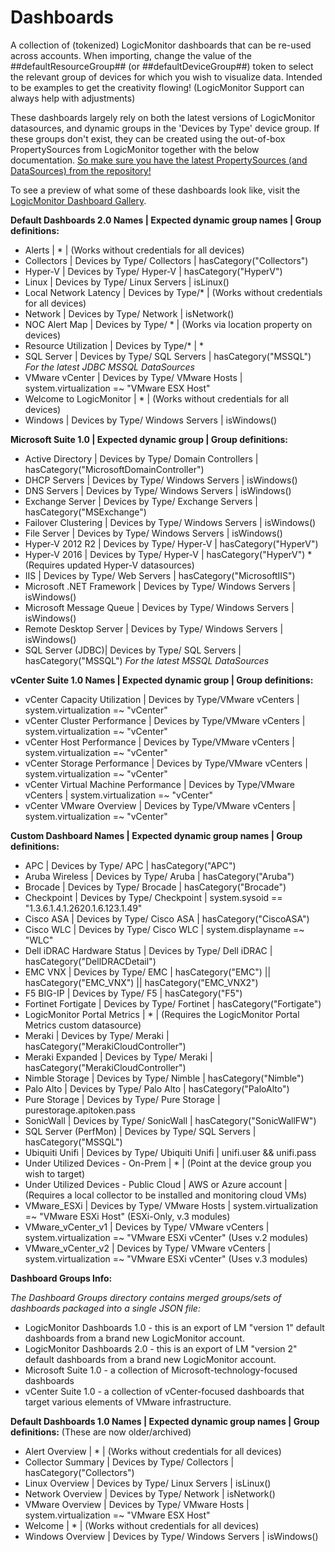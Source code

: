 # Dashboards

A collection of (tokenized) LogicMonitor dashboards that can be re-used across accounts. When importing, change the value of the ##defaultResourceGroup## (or ##defaultDeviceGroup##) token to select the relevant group of devices for which you wish to visualize data. Intended to be examples to get the creativity flowing! (LogicMonitor Support can always help with adjustments)

These dashboards largely   rely on both the latest versions of LogicMonitor datasources, and dynamic groups in the 'Devices by Type' device group. If these groups don't exist, they can be created using the out-of-box PropertySources from LogicMonitor together with the below documentation. [So make sure you have the latest PropertySources (and DataSources) from the repository!](https://www.logicmonitor.com/support/settings/logicmodules/keeping-your-datasources-up-to-date/)

To see a preview of what some of these dashboards look like, visit the [LogicMonitor Dashboard Gallery](https://www.logicmonitor.com/sales/dashboards/index.html).

**Default Dashboards 2.0 Names | Expected dynamic group names | Group definitions:**

- Alerts | * | (Works without credentials for all devices)
- Collectors | Devices by Type/ Collectors | hasCategory("Collectors")
- Hyper-V | Devices by Type/ Hyper-V | hasCategory("HyperV")
- Linux | Devices by Type/ Linux Servers | isLinux()
- Local Network Latency | Devices by Type/* | (Works without credentials for all devices)
- Network | Devices by Type/ Network | isNetwork()
- NOC Alert Map | Devices by Type/ * | (Works via location property on devices)
- Resource Utilization | Devices by Type/* | *
- SQL Server | Devices by Type/ SQL Servers | hasCategory("MSSQL")  *For the latest JDBC MSSQL DataSources*
- VMware vCenter | Devices by Type/ VMware Hosts | system.virtualization =~ "VMware ESX Host"
- Welcome to LogicMonitor | * | (Works without credentials for all devices)
- Windows | Devices by Type/ Windows Servers | isWindows()

**Microsoft Suite 1.0 | Expected dynamic group | Group definitions:**

- Active Directory | Devices by Type/ Domain Controllers | hasCategory("MicrosoftDomainController")
- DHCP Servers | Devices by Type/ Windows Servers | isWindows()
- DNS Servers | Devices by Type/ Windows Servers | isWindows()
- Exchange Server | Devices by Type/ Exchange Servers | hasCategory("MSExchange")
- Failover Clustering | Devices by Type/ Windows Servers | isWindows()
- File Server | Devices by Type/ Windows Servers | isWindows()
- Hyper-V 2012 R2 | Devices by Type/ Hyper-V | hasCategory("HyperV")
- Hyper-V 2016 | Devices by Type/ Hyper-V | hasCategory("HyperV") * (Requires updated Hyper-V datasources)
- IIS | Devices by Type/ Web Servers | hasCategory("MicrosoftIIS")
- Microsoft .NET Framework | Devices by Type/ Windows Servers | isWindows()
- Microsoft Message Queue | Devices by Type/ Windows Servers | isWindows()
- Remote Desktop Server | Devices by Type/ Windows Servers | isWindows()
- SQL Server (JDBC)| Devices by Type/ SQL Servers | hasCategory("MSSQL")  *For the latest MSSQL DataSources*

**vCenter Suite 1.0 Names | Expected dynamic group | Group definitions:**

- vCenter Capacity Utilization | Devices by Type/VMware vCenters | system.virtualization =~ "vCenter"
- vCenter Cluster Performance | Devices by Type/VMware vCenters | system.virtualization =~ "vCenter"
- vCenter Host Performance | Devices by Type/VMware vCenters | system.virtualization =~ "vCenter"
- vCenter Storage Performance | Devices by Type/VMware vCenters | system.virtualization =~ "vCenter"
- vCenter Virtual Machine Performance | Devices by Type/VMware vCenters | system.virtualization =~ "vCenter"
- vCenter VMware Overview | Devices by Type/VMware vCenters | system.virtualization =~ "vCenter"

**Custom Dashboard Names | Expected dynamic group names | Group definitions:**

- APC | Devices by Type/ APC | hasCategory("APC")
- Aruba Wireless | Devices by Type/ Aruba | hasCategory("Aruba")
- Brocade | Devices by Type/ Brocade | hasCategory("Brocade")
- Checkpoint | Devices by Type/ Checkpoint | system.sysoid == "1.3.6.1.4.1.2620.1.6.123.1.49"
- Cisco ASA | Devices by Type/ Cisco ASA | hasCategory("CiscoASA")
- Cisco WLC | Devices by Type/ Cisco WLC | system.displayname =~ "WLC"
- Dell iDRAC Hardware Status | Devices by Type/ Dell iDRAC | hasCategory("DellDRACDetail")
- EMC VNX | Devices by Type/ EMC | hasCategory("EMC") || hasCategory("EMC_VNX") || hasCategory("EMC_VNX2")
- F5 BIG-IP | Devices by Type/ F5 | hasCategory("F5")
- Fortinet Fortigate | Devices by Type/ Fortinet | hasCategory("Fortigate")
- LogicMonitor Portal Metrics | * | (Requires the LogicMonitor Portal Metrics custom datasource)
- Meraki | Devices by Type/ Meraki | hasCategory("MerakiCloudController")
- Meraki Expanded | Devices by Type/ Meraki | hasCategory("MerakiCloudController")
- Nimble Storage | Devices by Type/ Nimble | hasCategory("Nimble")
- Palo Alto | Devices by Type/ Palo Alto | hasCategory("PaloAlto")
- Pure Storage | Devices by Type/ Pure Storage | purestorage.apitoken.pass
- SonicWall | Devices by Type/ SonicWall | hasCategory("SonicWallFW")
- SQL Server (PerfMon) | Devices by Type/ SQL Servers | hasCategory("MSSQL")
- Ubiquiti Unifi | Devices by Type/ Ubiquiti Unifi | unifi.user && unifi.pass
- Under Utilized Devices - On-Prem | * | (Point at the device group you wish to target)
- Under Utilized Devices - Public Cloud | AWS or Azure account | (Requires a local collector to be installed and monitoring cloud VMs)
- VMware_ESXi | Devices by Type/ VMware Hosts | system.virtualization =~ "VMware ESXi Host" (ESXi-Only, v.3 modules)
- VMware_vCenter_v1 | Devices by Type/ VMware vCenters | system.virtualization =~ "VMware ESXi vCenter" (Uses v.2 modules)
- VMware_vCenter_v2 | Devices by Type/ VMware vCenters | system.virtualization =~ "VMware ESXi vCenter" (Uses v.3 modules)

**Dashboard Groups Info:**

*The Dashboard Groups directory contains merged groups/sets of dashboards packaged into a single JSON file:*
- LogicMonitor Dashboards 1.0 - this is an export of LM "version 1" default dashboards from a brand new LogicMonitor account.
- LogicMonitor Dashboards 2.0 - this is an export of LM "version 2" default dashboards from a brand new LogicMonitor account.
- Microsoft Suite 1.0 - a collection of Microsoft-technology-focused dashboards
- vCenter Suite 1.0 - a collection of vCenter-focused dashboards that target various elements of VMware infrastructure.

**Default Dashboards 1.0 Names | Expected dynamic group names | Group definitions:** (These are now older/archived)

- Alert Overview | * | (Works without credentials for all devices)
- Collector Summary | Devices by Type/ Collectors | hasCategory("Collectors")
- Linux Overview | Devices by Type/ Linux Servers | isLinux() 
- Network Overview | Devices by Type/ Network | isNetwork()
- VMware Overview | Devices by Type/ VMware Hosts | system.virtualization =~ "VMware ESX Host"
- Welcome | * | (Works without credentials for all devices)
- Windows Overview | Devices by Type/ Windows Servers | isWindows()
